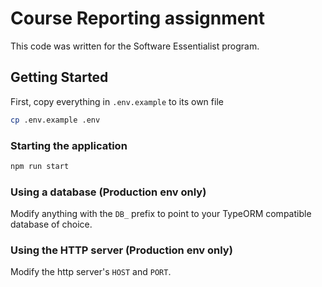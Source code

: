 # Course Reporting assignment

This code was written for the Software Essentialist program.

## Getting Started

First, copy everything in `.env.example` to its own file

```bash
cp .env.example .env
```

### Starting the application

```bash
npm run start
```

### Using a database (Production env only)

Modify anything with the `DB_` prefix to point to your TypeORM compatible database of choice.

### Using the HTTP server (Production env only)

Modify the http server's `HOST` and `PORT`.
